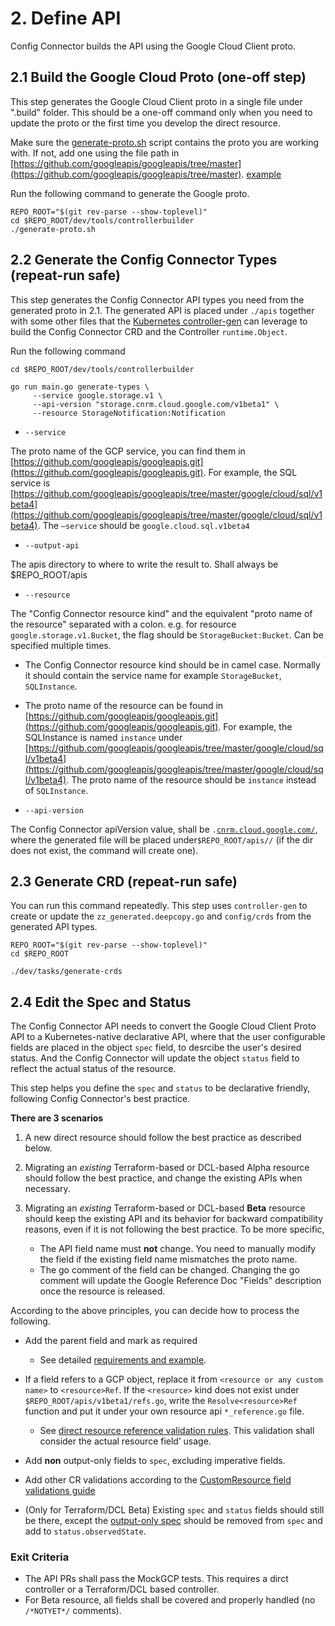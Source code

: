 # 2. Define API

Config Connector builds the API using the Google Cloud Client proto.   

## 2.1 Build the Google Cloud Proto (one-off step)

This step generates the Google Cloud Client proto in a single file under ".build" folder. This should be a one-off command only when you need to update the proto or the first time you develop the direct resource.

Make sure the [generate-proto.sh](https://github.com/GoogleCloudPlatform/k8s-config-connector/blob/master/dev/tools/controllerbuilder/generate-proto.sh) script contains the proto you are working with. If not, add one using the file path in [https://github.com/googleapis/googleapis/tree/master](https://github.com/googleapis/googleapis/tree/master). [example](https://github.com/GoogleCloudPlatform/k8s-config-connector/blob/cf8e50caff716d95a94412c6038ede2589669c95/dev/tools/controllerbuilder/generate-proto.sh#L44)

Run the following command to generate the Google proto.


```
REPO_ROOT="$(git rev-parse --show-toplevel)"
cd $REPO_ROOT/dev/tools/controllerbuilder
./generate-proto.sh
```

## 2.2 Generate the Config Connector Types (repeat-run safe) 

This step generates the Config Connector API types you need from the generated proto in 2.1. The generated API is placed under `./apis` together with some other files that the [Kubernetes controller-gen](https://book.kubebuilder.io/reference/controller-gen) can leverage to build the Config Connector CRD and the Controller `runtime.Object`.

Run the following command

```
cd $REPO_ROOT/dev/tools/controllerbuilder

go run main.go generate-types \
     --service google.storage.v1 \
     --api-version "storage.cnrm.cloud.google.com/v1beta1" \
     --resource StorageNotification:Notification
```

* `--service`

The proto name of the GCP service, you can find them in [https://github.com/googleapis/googleapis.git](https://github.com/googleapis/googleapis.git). For example, the SQL service is [https://github.com/googleapis/googleapis/tree/master/google/cloud/sql/v1beta4](https://github.com/googleapis/googleapis/tree/master/google/cloud/sql/v1beta4). The `–service` should be `google.cloud.sql.v1beta4`

* `--output-api`

The apis directory to where to write the result to. Shall always be   $REPO_ROOT/apis

* `--resource`

The "Config Connector resource kind" and the equivalent "proto name of the resource" separated with a colon. e.g. for resource `google.storage.v1.Bucket`, the flag should be `StorageBucket:Bucket`. Can be specified multiple times.

  * The Config Connector resource kind should be in camel case. Normally it should contain the service name for example `StorageBucket`, `SQLInstance`.

  * The proto name of the resource can be found in [https://github.com/googleapis/googleapis.git](https://github.com/googleapis/googleapis.git). For example, the SQLInstance is named `instance` under [https://github.com/googleapis/googleapis/tree/master/google/cloud/sql/v1beta4](https://github.com/googleapis/googleapis/tree/master/google/cloud/sql/v1beta4). The proto name of the resource should be `instance` instead of `SQLInstance`.

* `--api-version`

The Config Connector apiVersion value, shall be <code><service>.[cnrm.cloud.google.com/](http://cnrm.cloud.google.com/)<version></code>, where the generated file will be placed under<code>$REPO_ROOT/apis/<service>/<version></code> (if the dir does not exist, the command will create one).  


## 2.3 Generate CRD (repeat-run safe)

You can run this command repeatedly. This step uses `controller-gen` to create or update the `zz_generated.deepcopy.go` and `config/crds` from the generated API types.


```
REPO_ROOT="$(git rev-parse --show-toplevel)"
cd $REPO_ROOT

./dev/tasks/generate-crds
```

## 2.4 Edit the Spec and Status

The Config Connector API needs to convert the Google Cloud Client Proto API to a Kubernetes-native declarative API, where that the user configurable fields are placed in the object `spec` field, to desrcibe the user's desired status. And the Config Connector will update the object `status` field to reflect the actual status of the resource. 

This step helps you define the `spec` and `status` to be declarative friendly, following Config Connector's best practice.

**There are 3 scenarios**

1. A new direct resource should follow the best practice as described below.

1. Migrating an *existing* Terraform-based or DCL-based Alpha resource should 
follow the best practice, and change the existing APIs when necessary.   

1. Migrating an *existing* Terraform-based or DCL-based **Beta** resource should keep the existing API and its behavior for backward compatibility reasons, even if it is not following the best practice. To be more specific, 
    * The API field name must **not** change. You need to manually modify the field if the existing field name mismatches the proto name.
    * The go comment of the field can be changed. Changing the go comment will update the Google Reference Doc "Fields" description once the resource is released.

According to the above principles, you can decide how to process the following.


* Add the parent field and mark as required

    * See detailed [requirements and example](../api-conventions/validations.md#rule-3-parent).

* If a field refers to a GCP object, replace it from `<resource or any custom name>` to  `<resource>Ref`. If the `<resource>` kind does not exist under `$REPO_ROOT/apis/v1beta1/refs.go`, write the `Resolve<resource>Ref` function and put it under your own resource api `*_reference.go` file.

    * See [direct resource reference validation rules](../api-conventions/resource-reference.md). This validation shall consider the actual resource field’ usage.

* Add **non** output-only fields to `spec`, excluding imperative fields.

* Add other CR validations according to the [CustomResource field validations guide](../api-conventions/validations.md)

* (Only for Terraform/DCL Beta) Existing `spec` and `status` fields should still be there, except the [output-only spec](https://paste.googleplex.com/4694303066030080) should be removed from `spec` and add to `status.observedState`.

### Exit Criteria

* The API PRs shall pass the MockGCP tests. This requires a dirct controller or a Terraform/DCL based controller.
* For Beta resource, all fields shall be covered and properly handled (no `/*NOTYET*/` comments).
